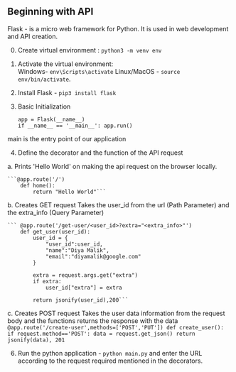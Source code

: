 ## Beginning with API

Flask - is a micro web framework for Python. It is used in web development and API creation.

0. Create virtual environment : `python3 -m venv env`
1. Activate the virtual environment:  
   Windows- `env\Scripts\activate`
   Linux/MacOS - `source env/bin/activate`.

2. Install Flask - `pip3 install flask`

3. Basic Initialization

   ```from flask import Flask, request, jsonify
   app = Flask(__name__)
   if __name__ == '__main__': app.run()
   ```

main is the entry point of our application

4. Define the decorator and the function of the API request

a. Prints 'Hello World' on making the api request on the browser locally.

    ```@app.route('/')
        def home():
            return "Hello World"```

b. Creates GET request
Takes the user_id from the url (Path Parameter) and the extra_info (Query Parameter)

    ``` @app.route('/get-user/<user_id>?extra="<extra_info>"')
        def get_user(user_id):
            user_id = {
                "user_id":user_id,
                "name":"Diya Malik",
                "email":"diyamalik@google.com"
            }

            extra = request.args.get("extra")
            if extra:
                user_id["extra"] = extra

            return jsonify(user_id),200```

c. Creates POST request
Takes the user data information from the request body and the functions returns the response with the data
` @app.route('/create-user',methods=['POST','PUT'])
        def create_user():
            if request.method=='POST':
                data = request.get_json()
            return jsonify(data), 201`

6. Run the python application - `python main.py`
   and enter the URL according to the request required mentioned in the decorators.

```

```
